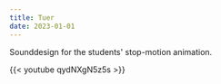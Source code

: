 ```yaml
---
title: Tuer
date: 2023-01-01
---
```


Sounddesign for the students' stop-motion animation.

{{< youtube  qydNXgN5z5s >}}